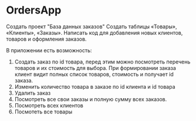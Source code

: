 # OrdersApp
Создать проект "База данных заказов"
Создать таблицы «Товары», «Клиенты», «Заказы».
Написать код для добавления новых клиентов,
товаров и оформления заказов.

В приложении есть возможность:
1. Создать заказ по id товара, перед этим можно посмотреть перечень товаров и их стоимость для выбора. 
   При формировании заказа клиент видит полных список товаров, стоимость и получает id заказа.
2. Изменить количество товара в заказе по id клиента и id товара
3. Удалить заказ
4. Посмотреть все свои заказы и полную сумму всех заказов. 
5. Посмотреть всех клиентов
6. Посмотеть все товары
